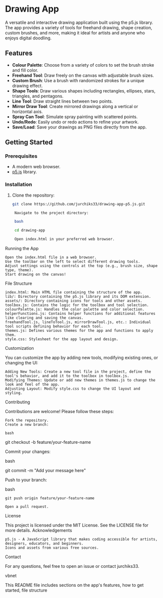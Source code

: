 # Drawing App

A versatile and interactive drawing application built using the p5.js library. 
The app provides a variety of tools for freehand drawing, 
                                        shape creation, 
                                        custom brushes, 
                                        and more, 
making it ideal for artists and anyone who enjoys digital doodling.

## Features

- **Colour Palette**: Choose from a variety of colors to set the brush stroke and fill color.
- **Freehand Tool**: Draw freely on the canvas with adjustable brush sizes.
- **Custom Brush**: Use a brush with randomized strokes for a unique drawing effect.
- **Shape Tools**: Draw various shapes including rectangles, ellipses, stars, triangles, and pentagons.
- **Line Tool**: Draw straight lines between two points.
- **Mirror Draw Tool**: Create mirrored drawings along a vertical or horizontal axis.
- **Spray Can Tool**: Simulate spray painting with scattered points.
- **Undo/Redo**: Easily undo or redo actions to refine your artwork.
- **Save/Load**: Save your drawings as PNG files directly from the app.

## Getting Started

### Prerequisites

- A modern web browser.
- [p5.js](https://p5js.org/) library.

### Installation

1. Clone the repository:
   ```bash
   git clone https://github.com/jurchiks33/drawing-app-p5.js.git

    Navigate to the project directory:

    bash

    cd drawing-app

    Open index.html in your preferred web browser.

Running the App

    Open the index.html file in a web browser.
    Use the toolbar on the left to select different drawing tools.
    Adjust settings using the controls at the top (e.g., brush size, shape type, theme).
    Start drawing on the canvas!

File Structure

    index.html: Main HTML file containing the structure of the app.
    lib/: Directory containing the p5.js library and its DOM extension.
    assets/: Directory containing icons for tools and other assets.
    toolbox.js: Contains the logic for the toolbox and tool selection.
    colourPalette.js: Handles the color palette and color selection.
    helperFunctions.js: Contains helper functions for additional features like clearing and saving the canvas.
    freehandTool.js, lineToTool.js, mirrorDrawTool.js, etc.: Individual tool scripts defining behavior for each tool.
    themes.js: Defines various themes for the app and functions to apply them.
    style.css: Stylesheet for the app layout and design.

Customization

You can customize the app by adding new tools, modifying existing ones, or changing the UI:

    Adding New Tools: Create a new tool file in the project, define the tool's behavior, and add it to the toolbox in toolbox.js.
    Modifying Themes: Update or add new themes in themes.js to change the look and feel of the app.
    Adjusting Layout: Modify style.css to change the UI layout and styling.

Contributing

Contributions are welcome! Please follow these steps:

    Fork the repository.
    Create a new branch:

    bash

git checkout -b feature/your-feature-name

Commit your changes:

bash

git commit -m "Add your message here"

Push to your branch:

bash

    git push origin feature/your-feature-name

    Open a pull request.

License

This project is licensed under the MIT License. See the LICENSE file for more details.
Acknowledgements

    p5.js - A JavaScript library that makes coding accessible for artists, designers, educators, and beginners.
    Icons and assets from various free sources.

Contact

For any questions, feel free to open an issue or contact jurchiks33.

vbnet


This README file includes sections on the app's features, how to get started, file structure
